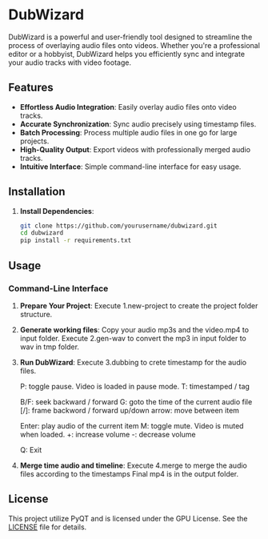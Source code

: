 # DubWizard

DubWizard is a powerful and user-friendly tool designed to streamline the process of overlaying audio files onto videos. Whether you're a professional editor or a hobbyist, DubWizard helps you efficiently sync and integrate your audio tracks with video footage.

## Features

- **Effortless Audio Integration**: Easily overlay audio files onto video tracks.
- **Accurate Synchronization**: Sync audio precisely using timestamp files.
- **Batch Processing**: Process multiple audio files in one go for large projects.
- **High-Quality Output**: Export videos with professionally merged audio tracks.
- **Intuitive Interface**: Simple command-line interface for easy usage.



## Installation

1. **Install Dependencies**:

   ```sh
   git clone https://github.com/yourusername/dubwizard.git
   cd dubwizard
   pip install -r requirements.txt
   ```

## Usage

### Command-Line Interface

1. **Prepare Your Project**:
   Execute 1.new-project <project name> to create the project folder structure.

2. **Generate working files**:
   Copy your audio mp3s and the video.mp4 to input folder.
   Execute 2.gen-wav <project name> to convert the mp3 in input folder to wav in tmp folder.

3. **Run DubWizard**:
   Execute 3.dubbing to crete timestamp for the audio files.

   P: toggle pause.  Video is loaded in pause mode.
   T: timestamped / tag

   B/F: seek backward / forward
   G: goto the time of the current audio file
   [/]: frame backword / forward
   up/down arrow: move between item

   Enter: play audio of the current item
   M: toggle mute. Video is muted when loaded.
   +: increase volume
   -: decrease volume

   Q: Exit

4. **Merge time audio and timeline**:
   Execute 4.merge <project name> to merge the audio files according to the timestamps
   Final mp4 is in the output folder.
   

## License

This project utilize PyQT and is licensed under the GPU License. See the [LICENSE](LICENSE) file for details.





